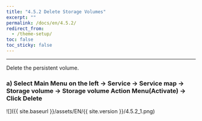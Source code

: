 ```yaml
---
title: "4.5.2 Delete Storage Volumes"
excerpt: ""
permalink: /docs/en/4.5.2/
redirect_from:
  - /theme-setup/
toc: false
toc_sticky: false
---
```


---
Delete the persistent volume.

### a\) Select Main Menu on the left → Service → Service map → Storage volume → Storage volume Action Menu\(Activate\) → Click Delete
![]({{ site.baseurl }}/assets/EN/{{ site.version }}/4.5.2_1.png)
